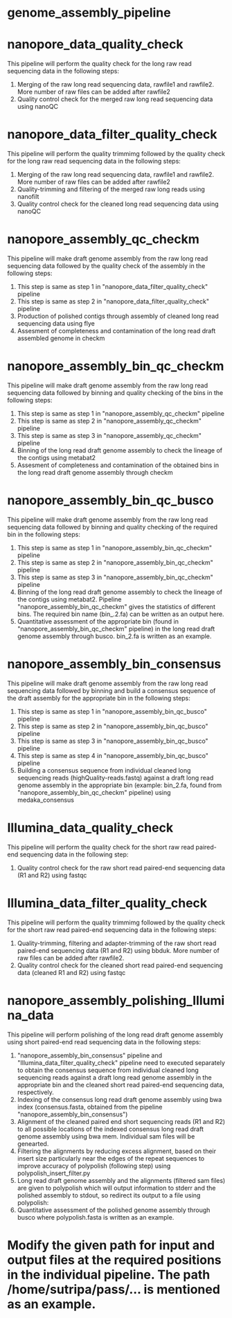 # genome_assembly_pipeline

# nanopore_data_quality_check

This pipeline will perform the quality check for the long raw read sequencing data in the following steps:

1. Merging of the raw long read sequencing data, rawfile1 and rawfile2. More number of raw files can be added after rawfile2
2. Quality control check for the merged raw long read sequencing data using nanoQC       

# nanopore_data_filter_quality_check

This pipeline will perform the quality trimmimg followed by the quality check for the long raw read sequencing data in the following steps:

1. Merging of the raw long read sequencing data, rawfile1 and rawfile2. More number of raw files can be added after rawfile2
2. Quality-trimming and filtering of the merged raw long reads using nanofilt
3. Quality control check for the cleaned long read sequencing data using nanoQC

# nanopore_assembly_qc_checkm

This pipeline will make draft genome assembly from the raw long read sequencing data followed by the quality check of the assembly in the following steps:

1. This step is same as step 1 in "nanopore_data_filter_quality_check" pipeline
2. This step is same as step 2 in "nanopore_data_filter_quality_check" pipeline
3. Production of polished contigs through assembly of cleaned long read sequencing data using flye 
4. Assesment of completeness and contamination of the long read draft assembled genome in checkm

# nanopore_assembly_bin_qc_checkm

This pipeline will make draft genome assembly from the raw long read sequencing data followed by binning and quality checking of the bins in the following steps:

1. This step is same as step 1 in "nanopore_assembly_qc_checkm" pipeline
2. This step is same as step 2 in "nanopore_assembly_qc_checkm" pipeline
3. This step is same as step 3 in "nanopore_assembly_qc_checkm" pipeline
4. Binning of the long read draft genome assembly to check the lineage of the contigs using metabat2 
5. Assesment of completeness and contamination of the obtained bins in the long read draft genome assembly through checkm

# nanopore_assembly_bin_qc_busco

This pipeline will make draft genome assembly from the raw long read sequencing data followed by binning and quality checking of the required bin in the following steps:

1. This step is same as step 1 in "nanopore_assembly_bin_qc_checkm" pipeline
2. This step is same as step 2 in "nanopore_assembly_bin_qc_checkm" pipeline
3. This step is same as step 3 in "nanopore_assembly_bin_qc_checkm" pipeline
4. Binning of the long read draft genome assembly to check the lineage of the contigs using metabat2. Pipeline "nanopore_assembly_bin_qc_checkm" gives the statistics of different bins. The required bin name (bin_.2.fa) can be written as an output here.
5. Quantitative assessment of the appropriate bin (found in "nanopore_assembly_bin_qc_checkm" pipeline) in the long read draft genome assembly through busco. bin_2.fa is written as an example.

# nanopore_assembly_bin_consensus

This pipeline will make draft genome assembly from the raw long read sequencing data followed by binning and build a consensus sequence of the draft assembly for the appropriate bin in the following steps:

1. This step is same as step 1 in "nanopore_assembly_bin_qc_busco" pipeline
2. This step is same as step 2 in "nanopore_assembly_bin_qc_busco" pipeline
3. This step is same as step 3 in "nanopore_assembly_bin_qc_busco" pipeline
4. This step is same as step 4 in "nanopore_assembly_bin_qc_busco" pipeline
5. Building a consensus sequence from individual cleaned long sequencing reads (highQuality-reads.fastq) against a draft long read genome assembly in the appropriate bin (example: bin_2.fa, found from "nanopore_assembly_bin_qc_checkm" pipeline) using medaka_consensus

# Illumina_data_quality_check

This pipeline will perform the quality check for the short raw read paired-end sequencing data in the following step:

1. Quality control check for the raw short read paired-end sequencing data (R1 and R2) using fastqc

# Illumina_data_filter_quality_check

This pipeline will perform the quality trimmimg followed by the quality check for the short raw read paired-end sequencing data in the following steps:

1. Quality-trimming, filtering and adapter-trimming of the raw short read paired-end sequencing data (R1 and R2) using bbduk. More number of raw files can be added after rawfile2.
2. Quality control check for the cleaned short read paired-end sequencing data (cleaned R1 and R2) using fastqc

# nanopore_assembly_polishing_Illumina_data

This pipeline will perform polishing of the long read draft genome assembly using short paired-end read sequencing data in the following steps:

1. "nanopore_assembly_bin_consensus" pipeline and "Illumina_data_filter_quality_check" pipeline need to executed separately to obtain the consensus sequence from individual cleaned long sequencing reads against a draft long read genome assembly in the appropriate bin and the cleaned short read paired-end sequencing data, respectively.
2. Indexing of the consensus long read draft genome assembly using bwa index (consensus.fasta, obtained from the pipeline "nanopore_assembly_bin_consensus")
3. Alignment of the cleaned paired end short sequencing reads (R1 and R2) to all possible locations of the indexed consensus long read draft genome assembly using bwa mem. Individual sam files will be genearted. 
4. Filtering the alignments by reducing excess alignment, based on their insert size particularly near the edges of the repeat sequences to improve accuracy of polypolish  (following step) using polypolish_insert_filter.py 
5. Long read draft genome assembly and the alignments (filtered sam files) are given to polypolish which will output information to stderr and the polished assembly to stdout, so redirect its output to a file using polypolish:
6. Quantitative assessment of the polished genome assembly through busco where polypolish.fasta is written as an example.


# Modify the given path for input and output files at the required positions in the individual pipeline. The path /home/sutripa/pass/... is mentioned as an example.


